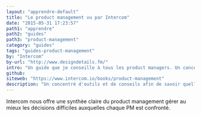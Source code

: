 ```yaml
---
layout: "apprendre-default"
title: "Le product management vu par Intercom"
date: "2015-05-31 17:23:57"
path1: "apprendre"
path2: "guides"
path3: "product-management"
category: "guides"
tags: "guides-product-management"
by: "Intercom"
by-url: "http://www.designdetails.fm/"
intro: "Un guide que je conseille à tous les product managers. Un concentré d'outils et de méthodologies afin de découvrir quelles fonctionnalités implémenter, ignorer ou améliorer & comment répondre de manière plus efficiente aux besoins de vos utilisateurs."
github:
siteweb: "https://www.intercom.io/books/product-management"
description: "Un concentré d'outils et de conseils afin de savoir quelles fonctionnalités implémenter, ignorer ou améliorer & comment répondre aux besoins de vos utilisateurs."
---
```


Intercom nous offre une synthèe claire du product management gérer au mieux les décisions difficiles auxquelles chaque PM est confronté.
